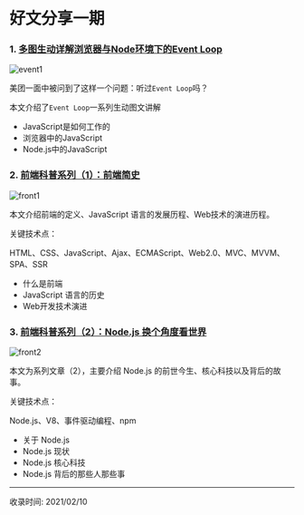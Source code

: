 # 好文分享一期
### 1. [多图生动详解浏览器与Node环境下的Event Loop](https://mp.weixin.qq.com/s?__biz=MzUxNzk1MjQ0Ng==&mid=2247488369&idx=1&sn=31af3f0d6bd664b330b23b89f48dc37e&chksm=f99115a0cee69cb6302ed0b172dd987f03078040b9618a575de12967cfb5c94d6741fd0ea441&mpshare=1&scene=24&srcid=112555fITJShuotmK6Ezatm9&sharer_sharetime=1606268182068&sharer_shareid=84ae739fd610c12080ec5cb9ece6b184#rd)

![event1](https://mmbiz.qpic.cn/sz_mmbiz_gif/gMvNo9rxo42qoOxa41AgA690chczxV2dkycS87fWLDra8clv2nZLt6003ib8A6pfnrJ65KER9jnNTmiaqFFGmyRQ/640)

美团一面中被问到了这样一个问题：听过`Event Loop`吗？

本文介绍了`Event Loop`一系列生动图文讲解

- JavaScript是如何工作的
- 浏览器中的JavaScript
- Node.js中的JavaScript

### 2. [前端科普系列（1）：前端简史](https://mp.weixin.qq.com/s?__biz=MzIyNDU2NTc5Mw==&mid=2247489182&idx=1&sn=390475e516be61a78a13fceda54f2e58&chksm=e80c59d0df7bd0c69ca82bbd068f8c9c34aacb0cdc7c77fdb399233f659eb5c7340a04bd95ba)

![front1](http://file.uzykj.com/4166b730-baac-1b4d-32e1-90d9ed031e64.png)

本文介绍前端的定义、JavaScript 语言的发展历程、Web技术的演进历程。

关键技术点：

HTML、CSS、JavaScript、Ajax、ECMAScript、Web2.0、MVC、MVVM、SPA、SSR

- 什么是前端
- JavaScript 语言的历史
- Web开发技术演进

### 3. [前端科普系列（2）：Node.js 换个角度看世界](https://mp.weixin.qq.com/s/To4FsSlctVp5fktCR4giRg)

![front2](http://file.uzykj.com/ec4c4fa6-9b49-cadc-af8e-e2a5e7bebdaf.png)

本文为系列文章（2），主要介绍 Node.js 的前世今生、核心科技以及背后的故事。

关键技术点：

Node.js、V8、事件驱动编程、npm

- 关于 Node.js
- Node.js 现状
- Node.js 核心科技
- Node.js 背后的那些人那些事


---
收录时间: 2021/02/10

<Vssue :title="$title" />